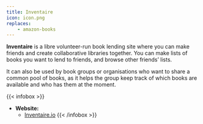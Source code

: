 ```yaml
---
title: Inventaire
icon: icon.png
replaces:
    - amazon-books
---
```


**Inventaire** is a libre volunteer-run book lending site where you can make friends and create collaborative libraries together. You can make lists of books you want to lend to friends, and browse other friends’ lists.

It can also be used by book groups or organisations who want to share a common pool of books, as it helps the group keep track of which books are available and who has them at the moment.

{{< infobox >}}
- **Website:** 
    - [Inventaire.io](https://inventaire.io/)
{{< /infobox >}}